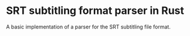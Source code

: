 SRT subtitling format parser in Rust
====================================

A basic implementation of a parser for the SRT subtitling file format.
